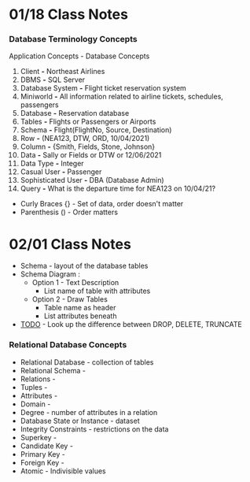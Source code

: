 # 01/18 Class Notes

### Database Terminology Concepts

Application Concepts - Database Concepts

1) Client **-** Northeast Airlines
2) DBMS **-** SQL Server
3) Database System **-** Flight ticket reservation system
4) Miniworld **-** All information related to airline tickets, schedules, passengers
5) Database **-** Reservation database
6) Tables **-** Flights or Passengers or Airports
7) Schema **-** Flight(FlightNo, Source, Destination)
8) Row **-** (NEA123, DTW, ORD, 10/04/2021)
9) Column **-** {Smith, Fields, Stone, Johnson}
10) Data **-** Sally or Fields or DTW or 12/06/2021
11) Data Type **-** Integer
12) Casual User **-** Passenger
13) Sophisticated User **-** DBA (Database Admin)
14) Query **-** What is the departure time for NEA123 on 10/04/21?

- Curly Braces {} - Set of data, order doesn't matter
- Parenthesis () - Order matters

# 02/01 Class Notes

- Schema - layout of the database tables
- Schema Diagram :
  - Option 1 - Text Description 
    - List name of table with attributes 
  - Option 2 - Draw Tables
    - Table name as header
    - List attributes beneath  
- <u>TODO</u> - Look up the difference between DROP, DELETE, TRUNCATE

### Relational Database Concepts

- Relational Database - collection of tables
- Relational Schema -  
- Relations - 
- Tuples - 
- Attributes - 
- Domain - 
- Degree - number of attributes in a relation
- Database State or Instance - dataset
- Integrity Constraints - restrictions on the data
- Superkey - 
- Candidate Key - 
- Primary Key - 
- Foreign Key - 
- Atomic - Indivisible values


